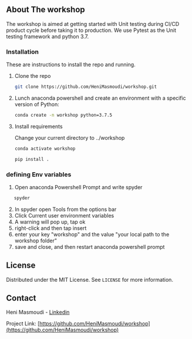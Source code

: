 
<!-- ABOUT THE PROJECT -->
## About The workshop

The workshop is aimed at getting started with Unit testing during CI/CD product cycle before taking it to production. We use Pytest as the Unit testing framework and python 3.7.


<!-- GETTING STARTED -->
### Installation

These are instructions to install the repo and running. 

1. Clone the repo
   ```sh
   git clone https://github.com/HeniMasmoudi/workshop.git 
   ```
   
2. Lunch anaconda powershell and create an environment with a specific version of Python:
   ```sh
   conda create -n workshop python=3.7.5
   ```

3. Install requirements

   Change your current directory to ../workshop 
   ```sh
   conda activate workshop
   ```
   ```sh
   pip install .
   ```   

<!-- Env variables -->
### defining Env variables

1. Open anaconda Powershell Prompt and write spyder 
```sh
   spyder
   ```
2. In spyder open Tools from the options bar
3. Click Current user environment variables
4. A warning will pop up, tap ok
5. right-click and then tap insert
6. enter your key "workshop" and the value "your local path to the workshop folder"
7. save and close, and then restart anaconda powershell prompt


<!-- LICENSE -->
## License

Distributed under the MIT License. See `LICENSE` for more information.



<!-- CONTACT -->
## Contact

Heni Masmoudi - [Linkedin](https://www.linkedin.com/in/heni-masmoudi-bb0964152/)  

Project Link: [https://github.com/HeniMasmoudi/workshop](https://github.com/HeniMasmoudi/workshop)

